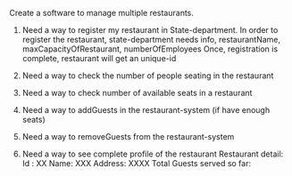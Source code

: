 Create a software to manage multiple restaurants.

1. Need a way to register my restaurant in State-department.
    In order to register the restaurant, state-department needs info, restaurantName, maxCapacityOfRestaurant, numberOfEmployees
    Once, registration is complete, restaurant will get an unique-id

2. Need a way to check the number of people seating in the restaurant

3. Need a way to check number of available seats in a restaurant

4. Need a way to addGuests in the restaurant-system (if have enough seats)

5. Need a way to removeGuests from the restaurant-system

6. Need a way to see complete profile of the restaurant
        Restaurant detail:
        Id : XX
        Name: XXX
        Address: XXXX
        Total Guests served so far: 